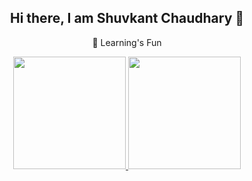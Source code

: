 <h2 align="center">Hi there, I am Shuvkant Chaudhary 👋</h2>
<p align="center">🌱 Learning's Fun</p>


<!--
**Shuvkant/Shuvakant** is a ✨ _special_ ✨ repository because its `README.md` (this file) appears on your GitHub profile.

Here are some ideas to get you started:

- 🔭 I’m currently working on ...
- 🌱 I’m currently learning ...
- 👯 I’m looking to collaborate on ...
- 🤔 I’m looking for help with ...
- 💬 Ask me about ...
- 📫 How to reach me: ...
- 😄 Pronouns: ...
- ⚡ Fun fact: ...
-->
<p align="center">
<a href="https://github.com/Shuvkant">
  <img height="180em" src="https://github-readme-stats-eight-theta.vercel.app/api?username=shuvkant&show_icons=true&theme=algolia&include_all_commits=true&count_private=true"/>
  <img height="180em" src="https://github-readme-stats-eight-theta.vercel.app/api/top-langs/?username=Shuvkant&layout=compact&langs_count=8&theme=algolia"/>
</a>
</p>

